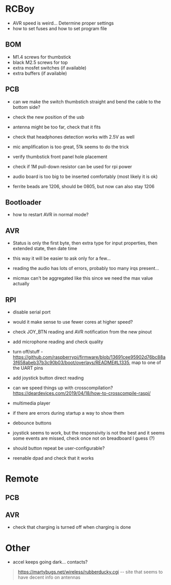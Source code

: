 # RCBoy

- AVR speed is weird... Determine proper settings
- how to set fuses and how to set program file

## BOM

- M1.4 screws for thumbstick
- black M2.5 screws for top 
- extra mosfet switches (if available)
- extra buffers (if available)

## PCB

- can we make the switch thumbstich straight and bend the cable to the bottom side? 

- check the new position of the usb
- antenna might be too far, check that it fits

- check that headphones detection works with 2.5V as well
- mic amplification is too great, 51k seems to do the trick
- verify thumbstick front panel hole placement
- check if 1M pull-down resistor can be used for rpi power
- audio board is too big to be inserted comfortably (most likely it is ok)
- ferrite beads are 1206, should be 0805, but now can also stay 1206

## Bootloader

- how to restart AVR in normal mode? 


## AVR

- Status is only the first byte, then extra type for input properties, then extended state, then date time
- this way it will be easier to ask only for a few...
- reading the audio has lots of errors, probably too many irqs present...

- micmax can't be aggregated like this since we need the max value actually

## RPI

- disable serial port
- would it make sense to use fewer cores at higher speed? 
- check JOY_BTN reading and AVR notification from the new pinout
- add microphone reading and check quality 

- turn off/stuff - https://github.com/raspberrypi/firmware/blob/13691cee95902d76bc88a3f658abeb37b3c90b03/boot/overlays/README#L1335, map to one of the UART pins 
- add joystick button direct reading

- can we speed things up with crosscompilation? https://deardevices.com/2019/04/18/how-to-crosscompile-raspi/

- multimedia player

- if there are errors during startup a way to show them
- debounce buttons
- joystick seems to work, but the responsivity is not the best and it seems some events are missed, check once not on breadboard I guess (?)

- should button repeat be user-configurable? 
- reenable dpad and check that it works

# Remote 

## PCB

## AVR

- check that charging is turned off when charging is done

# Other

- accel keeps going dark... contacts? 

> https://martybugs.net/wireless/rubberducky.cgi -- site that seems to have decent info on antennas
